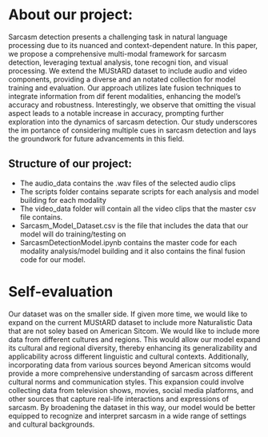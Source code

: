 # About our project:
Sarcasm detection presents a challenging task in natural language
processing due to its nuanced and context-dependent nature. In
this paper, we propose a comprehensive multi-modal framework
for sarcasm detection, leveraging textual analysis, tone recogni
tion, and visual processing. We extend the MUStARD dataset to
include audio and video components, providing a diverse and an
notated collection for model training and evaluation. Our approach
utilizes late fusion techniques to integrate information from dif
ferent modalities, enhancing the model’s accuracy and robustness.
Interestingly, we observe that omitting the visual aspect leads to a
notable increase in accuracy, prompting further exploration into
the dynamics of sarcasm detection. Our study underscores the im
portance of considering multiple cues in sarcasm detection and lays
the groundwork for future advancements in this field.

## Structure of our project:
- The audio_data contains the .wav files of the selected audio clips
- The scripts folder contains separate scripts for each analysis and model building for each modality
- The video_data folder will contain all the video clips that the master csv file contains.
- Sarcasm_Model_Dataset.csv is the file that includes the data that our model will do training/testing on
- SarcasmDetectionModel.ipynb contains the master code for each modality analysis/model building and it also contains the final fusion code for our model.

# Self-evaluation
Our dataset was on the smaller side. If given more time, we would like to expand on the current MUStARD dataset to include more Naturalistic Data that are not soley based on American Sitcom. We would like to include more data from different cultures and regions. This would allow our model expand its cultural and regional diversity, thereby enhancing its generalizability and applicability across different linguistic and cultural contexts. Additionally, incorporating data from various sources beyond American sitcoms would provide a more comprehensive understanding of sarcasm across different cultural norms and communication styles. This expansion could involve collecting data from television shows, movies, social media platforms, and other sources that capture real-life interactions and expressions of sarcasm. By broadening the dataset in this way, our model would be better equipped to recognize and interpret sarcasm in a wide range of settings and cultural backgrounds.

